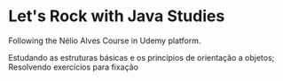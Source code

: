 # Let's Rock with Java Studies

Following the Nélio Alves Course in Udemy platform.

Estudando as estruturas básicas e os princípios de orientação a objetos; </br>
Resolvendo exercícios para fixação